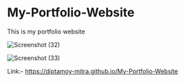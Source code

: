 # My-Portfolio-Website
This is my portfolio website

![Screenshot (32)](https://user-images.githubusercontent.com/91617575/218498107-c851acbf-69b1-4d06-8220-adc45478b515.png)

![Screenshot (33)](https://user-images.githubusercontent.com/91617575/218498121-917a742d-1911-4708-ab17-06fdf9264778.png)

Link:- https://diptamoy-mitra.github.io/My-Portfolio-Website
